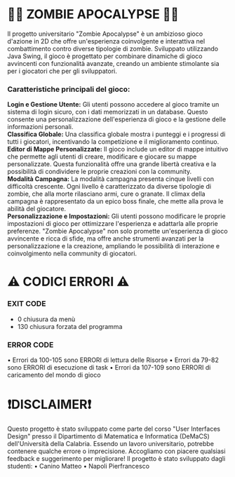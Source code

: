 # 🧟‍♂️ ZOMBIE APOCALYPSE 🧟‍♂️
Il progetto universitario "Zombie Apocalypse" è un ambizioso gioco d'azione in 2D che offre un'esperienza coinvolgente e interattiva nel combattimento contro diverse tipologie di zombie. Sviluppato utilizzando Java Swing, il gioco è progettato per combinare dinamiche di gioco avvincenti con funzionalità avanzate, creando un ambiente stimolante sia per i giocatori che per gli sviluppatori.

<h3>Caratteristiche principali del gioco:</h3>
<strong>Login e Gestione Utente:</strong> Gli utenti possono accedere al gioco tramite un sistema di login sicuro, con i dati memorizzati in un database. Questo consente una personalizzazione dell'esperienza di gioco e la gestione delle informazioni personali.<br>
<strong>Classifica Globale:</strong> Una classifica globale mostra i punteggi e i progressi di tutti i giocatori, incentivando la competizione e il miglioramento continuo.<br>
<strong>Editor di Mappe Personalizzate:</strong> Il gioco include un editor di mappe intuitivo che permette agli utenti di creare, modificare e giocare su mappe personalizzate. Questa funzionalità offre una grande libertà creativa e la possibilità di condividere le proprie creazioni con la community.<br>
<strong>Modalità Campagna:</strong> La modalità campagna presenta cinque livelli con difficoltà crescente. Ogni livello è caratterizzato da diverse tipologie di zombie, che alla morte rilasciano armi, cure o granate. Il climax della campagna è rappresentato da un epico boss finale, che mette alla prova le abilità del giocatore.<br>
<strong>Personalizzazione e Impostazioni:</strong> Gli utenti possono modificare le proprie impostazioni di gioco per ottimizzare l'esperienza e adattarla alle proprie preferenze.
"Zombie Apocalypse" non solo promette un'esperienza di gioco avvincente e ricca di sfide, ma offre anche strumenti avanzati per la personalizzazione e la creazione, ampliando le possibilità di interazione e coinvolgimento nella community di giocatori.

# ⚠️ CODICI ERRORI ⚠️
<h3>EXIT CODE</h3>
<ul>
  <li>0 chiusura da menù</li>
  <li>130 chiusura forzata del programma</li>
</ul>

<h3>ERROR CODE</h3>
• Errori da 100-105 sono ERRORI di lettura delle Risorse
• Errori da 79-82 sono ERRORI di esecuzione di task
• Errori da 107-109 sono ERRORI di caricamento del mondo di gioco

# ❗️DISCLAIMER❗️
Questo progetto è stato sviluppato come parte del corso "User Interfaces Design" presso il Dipartimento di Matematica e Informatica (DeMaCS) dell'Università della Calabria. Essendo un lavoro universitario, potrebbe contenere qualche errore o imprecisione. Accogliamo con piacere qualsiasi feedback e suggerimento per migliorare! Il progetto è stato sviluppato dagli studenti:
  • Canino Matteo
  • Napoli Pierfrancesco
